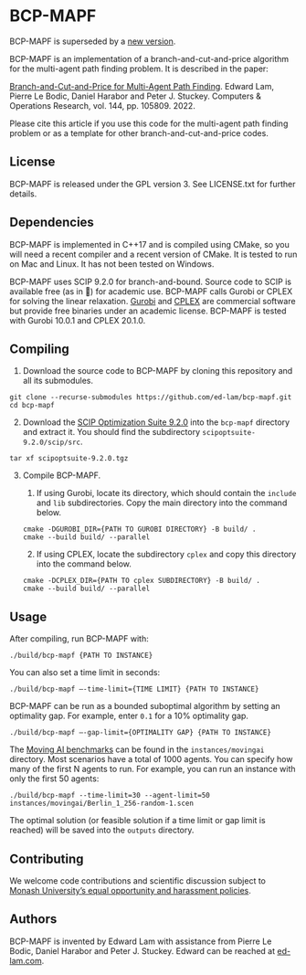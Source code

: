 BCP-MAPF
========

BCP-MAPF is superseded by a [new version](https://github.com/ed-lam/bcp2-mapf).

BCP-MAPF is an implementation of a branch-and-cut-and-price algorithm for the multi-agent path finding problem. It is described in the paper:

[Branch-and-Cut-and-Price for Multi-Agent Path Finding](https://ed-lam.com/papers/bcpmapf2022.pdf). Edward Lam, Pierre Le Bodic, Daniel Harabor and Peter J. Stuckey. Computers & Operations Research, vol. 144, pp. 105809. 2022.

Please cite this article if you use this code for the multi-agent path finding problem or as a template for other branch-and-cut-and-price codes.

License
-------

BCP-MAPF is released under the GPL version 3. See LICENSE.txt for further details.

Dependencies
------------

BCP-MAPF is implemented in C++17 and is compiled using CMake, so you will need a recent compiler and a recent version of CMake. It is tested to run on Mac and Linux. It has not been tested on Windows.

BCP-MAPF uses SCIP 9.2.0 for branch-and-bound. Source code to SCIP is available free (as in 🍺) for academic use. BCP-MAPF calls Gurobi or CPLEX for solving the linear relaxation. [Gurobi](https://www.gurobi.com/downloads/end-user-license-agreement-academic/) and [CPLEX](https://community.ibm.com/community/user/datascience/blogs/xavier-nodet1/2020/07/09/cplex-free-for-students) are commercial software but provide free binaries under an academic license. BCP-MAPF is tested with Gurobi 10.0.1 and CPLEX 20.1.0.

Compiling
---------

1. Download the source code to BCP-MAPF by cloning this repository and all its submodules.
```
git clone --recurse-submodules https://github.com/ed-lam/bcp-mapf.git
cd bcp-mapf
```

2. Download the [SCIP Optimization Suite 9.2.0](https://www.scipopt.org/index.php#download) into the `bcp-mapf` directory and extract it. You should find the subdirectory `scipoptsuite-9.2.0/scip/src`.
```
tar xf scipoptsuite-9.2.0.tgz
```

3. Compile BCP-MAPF.

    1. If using Gurobi, locate its directory, which should contain the `include` and `lib` subdirectories. Copy the main directory into the command below.
    ```
    cmake -DGUROBI_DIR={PATH TO GUROBI DIRECTORY} -B build/ .
    cmake --build build/ --parallel
    ```

    2. If using CPLEX, locate the subdirectory `cplex` and copy this directory into the command below.
    ```
    cmake -DCPLEX_DIR={PATH TO cplex SUBDIRECTORY} -B build/ .
    cmake --build build/ --parallel
    ```

Usage
-----

After compiling, run BCP-MAPF with:
```
./build/bcp-mapf {PATH TO INSTANCE}
```

You can also set a time limit in seconds:
```
./build/bcp-mapf —-time-limit={TIME LIMIT} {PATH TO INSTANCE}
```

BCP-MAPF can be run as a bounded suboptimal algorithm by setting an optimality gap. For example, enter `0.1` for a 10% optimality gap.
```
./build/bcp-mapf —-gap-limit={OPTIMALITY GAP} {PATH TO INSTANCE}
```

The [Moving AI benchmarks](https://movingai.com/benchmarks/mapf.html) can be found in the `instances/movingai` directory. Most scenarios have a total of 1000 agents. You can specify how many of the first N agents to run. For example, you can run an instance with only the first 50 agents:
```
./build/bcp-mapf --time-limit=30 --agent-limit=50 instances/movingai/Berlin_1_256-random-1.scen
```

The optimal solution (or feasible solution if a time limit or gap limit is reached) will be saved into the `outputs` directory.

Contributing
------------

We welcome code contributions and scientific discussion subject to [Monash University’s equal opportunity and harassment policies](https://www.monash.edu/about/diversity-inclusion/staff/equal-opportunity).

Authors
-------

BCP-MAPF is invented by Edward Lam with assistance from Pierre Le Bodic, Daniel Harabor and Peter J. Stuckey. Edward can be reached at [ed-lam.com](https://ed-lam.com).